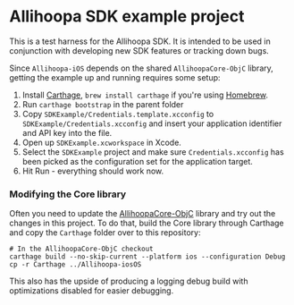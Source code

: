 # Allihoopa SDK example project

This is a test harness for the Allihoopa SDK. It is intended to be used in
conjunction with developing new SDK features or tracking down bugs.

Since `Allihoopa-iOS` depends on the shared `AllihoopaCore-ObjC` library,
getting the example up and running requires some setup:

1. Install [Carthage], `brew install carthage` if you're using [Homebrew].
2. Run `carthage bootstrap` in the parent folder
3. Copy `SDKExample/Credentials.template.xcconfig` to
   `SDKExample/Credentials.xcconfig` and insert your application identifier and
   API key into the file.
4. Open up `SDKExample.xcworkspace` in Xcode.
5. Select the `SDKExample` project and make sure `Credentials.xcconfig` has been
   picked as the configuration set for the application target.
6. Hit Run - everything should work now.


### Modifying the Core library

Often you need to update the [AllihoopaCore-ObjC] library and try out the
changes in this project. To do that, build the Core library through Carthage and copy the `Carthage` folder over to this repository:

```
# In the AllihoopaCore-ObjC checkout
carthage build --no-skip-current --platform ios --configuration Debug
cp -r Carthage ../Allihoopa-iosOS
```

This also has the upside of producing a logging debug build with optimizations
disabled for easier debugging.


[Carthage]: https://github.com/carthage/carthage
[Homebrew]: http://brew.sh
[AllihoopaCore-ObjC]: https://github.com/allihoopa/AllihoopaCore-ObjC
